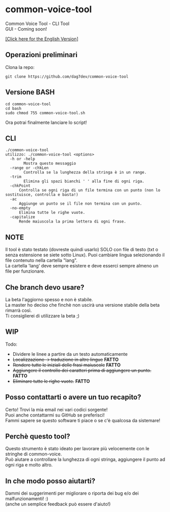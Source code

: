 # common-voice-tool
Common Voice Tool - CLI Tool <br>
GUI - Coming soon!<br>

[[Click here for the English Version]](README.md)

## Operazioni preliminari

Clona la repo:

```
git clone https://github.com/dag7dev/common-voice-tool
```

## Versione BASH

```
cd common-voice-tool
cd bash
sudo chmod 755 common-voice-tool.sh
```

Ora potrai finalmente lanciare lo script!

## CLI

```
./common-voice-tool
utilizzo: ./common-voice-tool <options>
  -h or -help
    	Mostra questo messaggio
  -range or -chkLen
    	Controlla se la lunghezza della stringa è in un range.
  -trim
    	Elimina gli spazi bianchi ' ' alla fine di ogni riga.
  -chkPoint
      Controlla se ogni riga di un file termina con un punto (non lo sostituisce, controlla e basta!)
  -ac
      Aggiunge un punto se il file non termina con un punto.
  -no-empty
      Elimina tutte le righe vuote.
  -capitalize
      Rende maiuscola la prima lettera di ogni frase.
```
## NOTE
Il tool è stato testato (dovreste quindi usarlo) SOLO con file di testo (txt o senza estensione se siete sotto Linux).
Puoi cambiare lingua selezionando il file contenuto nella cartella "lang".<br>
La cartella 'lang' deve sempre esistere e deve esserci sempre almeno un file per funzionare.

## Che branch devo usare?
La beta l'aggiorno spesso e non è stabile.<br>
La master ho deciso che finchè non uscirà una versione stabile della beta rimarrà così.<br>
Ti consiglierei di utilizzare la beta ;)

## WIP

Todo:
- Dividere le linee a partire da un testo automaticamente
- ~~Localizzazione -> traduzione in altre lingue~~ **FATTO**
- ~~Rendere tutte le iniziali delle frasi maiuscole~~ **FATTO**
- ~~Aggiungere il controllo dei caratteri prima di aggiungere un punto.~~ **FATTO**
- ~~Eliminare tutte le righe vuote.~~ **FATTO**

## Posso contattarti o avere un tuo recapito?
Certo! Trovi la mia email nei vari codici sorgente!<br>
Puoi anche contattarmi su GitHub se preferisci!<br>
Fammi sapere se questo software ti piace o se c'è qualcosa da sistemare!<br>

## Perchè questo tool?
Questo strumento è stato ideato per lavorare più velocemente con le stringhe di common-voice.<br>
Può aiutare a controllare la lunghezza di ogni stringa, aggiungere il punto ad ogni riga e molto altro.<br>

## In che modo posso aiutarti?
Dammi dei suggerimenti per migliorare o riporta dei bug e/o dei malfunzionamenti! :) <br>
(anche un semplice feedback può essere d'aiuto!) <br>
